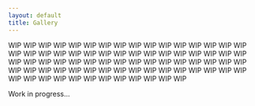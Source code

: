 ```yaml
---
layout: default
title: Gallery
---
```

 
WIP WIP WIP WIP WIP WIP WIP WIP WIP WIP WIP WIP WIP WIP WIP WIP WIP WIP WIP WIP WIP WIP WIP WIP WIP WIP WIP WIP WIP WIP WIP WIP WIP WIP WIP WIP WIP WIP WIP WIP WIP WIP WIP WIP WIP WIP WIP WIP WIP WIP WIP WIP WIP WIP WIP WIP WIP WIP WIP WIP WIP WIP WIP WIP WIP WIP WIP WIP WIP WIP WIP WIP WIP WIP WIP WIP 

Work in progress...


<head>
    <meta charset="UTF-8">
    <meta name="viewport" content="width=device-width, initial-scale=1.0">
    <title>Modern Photo Gallery</title>
    <style>
        .gallery-container {
            max-width: 1200px;
            margin: 0 auto;
            padding: 40px 20px;
        }

        .gallery-title {
            font-size: 2.5rem;
            margin-bottom: 20px;
        }

        /* Responsive Grid Layout */
        .gallery-grid {
            display: grid;
            grid-template-columns: repeat(auto-fit, minmax(250px, 1fr));
            gap: 20px;
            margin-top: 20px;
            padding: 10px;
        }

        /* Photo Card */
        .photo-card {
            background: rgba(255, 255, 255, 0.1);
            border: 1px solid rgba(255, 255, 255, 0.2);
            border-radius: 16px;
            overflow: hidden;
            position: relative;
            transition: transform 0.3s ease-in-out;
        }

        .photo-card:hover {
            transform: scale(1.05);
        }

        /* Skeleton Loader */
        .skeleton {
            width: 100%;
            height: 200px;
            background: linear-gradient(90deg, #222 25%, #333 50%, #222 75%);
            background-size: 200% 100%;
            animation: skeleton-loading 1.5s infinite linear;
        }

        @keyframes skeleton-loading {
            0% { background-position: 200% 0; }
            100% { background-position: -200% 0; }
        }

        /* Image Styling */
        .photo {
            width: 100%;
            height: 200px;
            object-fit: cover;
            opacity: 0;
            transition: opacity 0.5s ease-in-out;
        }

        .fade-in {
            opacity: 1;
        }
    </style>
</head>
<body>

    <div class="gallery-container">
        <h1 class="gallery-title">Modern Photo Gallery</h1>
        <div class="gallery-grid">
            <!-- Images will be added dynamically using JavaScript -->
        </div>
    </div>

    <script>
        document.addEventListener("DOMContentLoaded", () => {
            const galleryGrid = document.querySelector(".gallery-grid");

            const unsplashUrls = [
                "https://picsum.photos/400/300?random=1",
                "https://picsum.photos/400/300?random=2",
                "https://picsum.photos/400/300?random=3",
                "https://picsum.photos/400/300?random=4",
                "https://picsum.photos/400/300?random=5",
                "https://picsum.photos/400/300?random=6",
                "https://picsum.photos/400/300?random=7",
                "https://picsum.photos/400/300?random=8",
                "https://picsum.photos/400/300?random=9"
            ];

            unsplashUrls.forEach(url => {
                const card = document.createElement("div");
                card.classList.add("photo-card");

                // Skeleton loader
                const skeleton = document.createElement("div");
                skeleton.classList.add("skeleton");

                // Image
                const img = document.createElement("img");
                img.classList.add("photo");
                img.src = url;
                img.alt = "Gallery Image";
                img.onload = () => {
                    img.classList.add("fade-in");
                    skeleton.remove(); // Remove skeleton once loaded
                };

                card.appendChild(skeleton);
                card.appendChild(img);
                galleryGrid.appendChild(card);
            });
        });
    </script>

</body>
